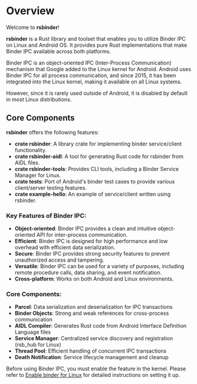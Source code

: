 # Overview
Welcome to **rsbinder**!

**rsbinder** is a Rust library and toolset that enables you to utilize Binder IPC on Linux and Android OS. It provides pure Rust implementations that make Binder IPC available across both platforms.

Binder IPC is an object-oriented IPC (Inter-Process Communication) mechanism that Google added to the Linux kernel for Android. Android uses Binder IPC for all process communication, and since 2015, it has been integrated into the Linux kernel, making it available on all Linux systems.

However, since it is rarely used outside of Android, it is disabled by default in most Linux distributions.

## Core Components

**rsbinder** offers the following features:

* **crate rsbinder**: A library crate for implementing binder service/client functionality.
* **crate rsbinder-aidl**: A tool for generating Rust code for rsbinder from AIDL files.
* **crate rsbinder-tools**: Provides CLI tools, including a Binder Service Manager for Linux.
* **crate tests**: Port of Android's binder test cases to provide various client/server testing features.
* **crate example-hello**: An example of service/client written using rsbinder.

### Key Features of Binder IPC:

- **Object-oriented**: Binder IPC provides a clean and intuitive object-oriented API for inter-process communication.
- **Efficient**: Binder IPC is designed for high performance and low overhead with efficient data serialization.
- **Secure**: Binder IPC provides strong security features to prevent unauthorized access and tampering.
- **Versatile**: Binder IPC can be used for a variety of purposes, including remote procedure calls, data sharing, and event notification.
- **Cross-platform**: Works on both Android and Linux environments.

### Core Components:

- **Parcel**: Data serialization and deserialization for IPC transactions
- **Binder Objects**: Strong and weak references for cross-process communication
- **AIDL Compiler**: Generates Rust code from Android Interface Definition Language files
- **Service Manager**: Centralized service discovery and registration (rsb_hub for Linux)
- **Thread Pool**: Efficient handling of concurrent IPC transactions
- **Death Notification**: Service lifecycle management and cleanup

Before using Binder IPC, you must enable the feature in the kernel. Please refer to [Enable binder for Linux](./enable-binder-for-linux.md) for detailed instructions on setting it up.
